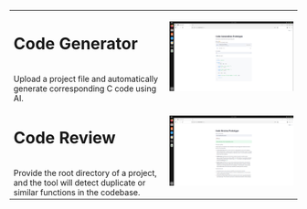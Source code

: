 <table>
  <tr>
    <td><h1>Code Generator</h1><br>Upload a project file and automatically generate corresponding C code using AI.</td>
    <td>
      <img src = "code-generator.png" />
    </td>
  </tr>
  <tr>
    <td><h1>Code Review</h1><br>Provide the root directory of a project, and the tool will detect duplicate or similar functions in the codebase. </td>
    <td>
      <img src = "code-review.png" />
    </td>
  </tr>
</table>
